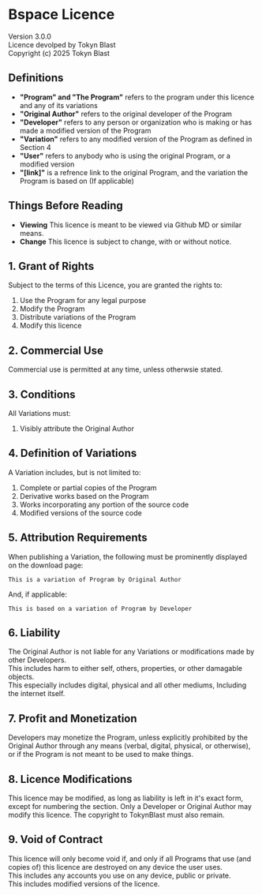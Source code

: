 # Bspace Licence
Version 3.0.0<br>
Licence devolped by Tokyn Blast<br>
Copyright (c) 2025 Tokyn Blast

## Definitions

- **"Program" and "The Program"** refers to the program under this licence and any of its variations
- **"Original Author"** refers to the original developer of the Program
- **"Developer"** refers to any person or organization who is making or has made a modified version of the Program
- **"Variation"** refers to any modified version of the Program as defined in Section 4
- **"User"** refers to anybody who is using the original Program, or a modified version
- **"[link]"** is a refrence link to the original Program, and the variation the Program is based on (If applicable)


## Things Before Reading
- **Viewing** This licence is meant to be viewed via Github MD or similar means.
- **Change** This licence is subject to change, with or without notice.


## 1. Grant of Rights

Subject to the terms of this Licence, you are granted the rights to:
1. Use the Program for any legal purpose
2. Modify the Program
3. Distribute variations of the Program
4. Modify this licence


## 2. Commercial Use

Commercial use is permitted at any time, unless otherwsie stated.<br>


## 3. Conditions

All Variations must:
1. Visibly attribute the Original Author


## 4. Definition of Variations

A Variation includes, but is not limited to:
1. Complete or partial copies of the Program
2. Derivative works based on the Program
3. Works incorporating any portion of the source code
4. Modified versions of the source code

## 5. Attribution Requirements

When publishing a Variation, the following must be prominently displayed on the download page:

```
This is a variation of Program by Original Author
```
And, if applicable:

```
This is based on a variation of Program by Developer
```


## 6. Liability

The Original Author is not liable for any Variations or modifications made by other Developers.<br>
This includes harm to either self, others, properties, or other damagable objects.<br>
This especially includes digital, physical and all other mediums, Including the internet itself.<br>


## 7. Profit and Monetization

Developers may monetize the Program, unless explicitly prohibited by the Original Author through any means (verbal, digital, physical, or otherwise),<br>
or if the Program is not meant to be used to make things.


## 8. Licence Modifications

This licence may be modified, as long as liability is left in it's exact form, except for numbering the section.
Only a Developer or Original Author may modify this licence.
The copyright to TokynBlast must also remain.


## 9. Void of Contract

This licence will only become void if, and only if all Programs that use (and copies of) this licence are destroyed on any device the user uses.<br>
This includes any accounts you use on any device, public or private.<br>
This includes modified versions of the licence.
